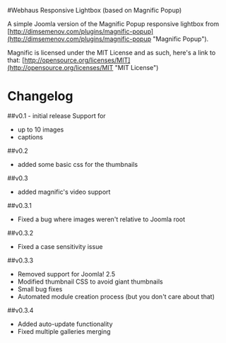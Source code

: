 #Webhaus Responsive Lightbox (based on Magnific Popup)

A simple Joomla version of the Magnific Popup responsive lightbox from [http://dimsemenov.com/plugins/magnific-popup](http://dimsemenov.com/plugins/magnific-popup "Magnific Popup").

Magnific is licensed under the MIT License and as such, here's a link to that: [http://opensource.org/licenses/MIT](http://opensource.org/licenses/MIT "MIT License")

Changelog
=========

##v0.1 - initial release
Support for
* up to 10 images
* captions

##v0.2
* added some basic css for the thumbnails

##v0.3
* added magnific's video support

##v0.3.1
* Fixed a bug where images weren't relative to Joomla root

##v0.3.2
* Fixed a case sensitivity issue

##v0.3.3
* Removed support for Joomla! 2.5
* Modified thumbnail CSS to avoid giant thumbnails
* Small bug fixes
* Automated module creation process (but you don't care about that)

##v0.3.4
* Added auto-update functionality
* Fixed multiple galleries merging
